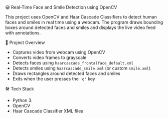  😀 Real-Time Face and Smile Detection using OpenCV

This project uses OpenCV and Haar Cascade Classifiers to detect human faces and smiles in real time using a webcam. The program draws bounding boxes around detected faces and smiles and displays the live video feed with annotations.


📌 Project Overview

- Captures video from webcam using OpenCV
- Converts video frames to grayscale
- Detects faces using `haarcascade_frontalface_default.xml`
- Detects smiles using `haarcascade_smile.xml` (or custom `smile.xml`)
- Draws rectangles around detected faces and smiles
- Exits when the user presses the `'q'` key


 🛠️ Tech Stack

- Python 3.
- OpenCV
- Haar Cascade Classifier XML files


